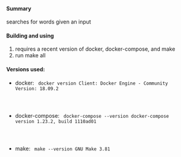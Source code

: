 #### Summary

searches for words given an input

#### Building and using
1. requires a recent version of docker, docker-compose, and make
2. run make all

#### Versions used: 

* docker: <code>
docker version
Client: Docker Engine - Community Version: 18.09.2
</code>

* docker-compose: <code>
docker-compose --version
docker-compose version 1.23.2, build 1110ad01
</code>

* make: <code>
make --version
GNU Make 3.81
</code>
